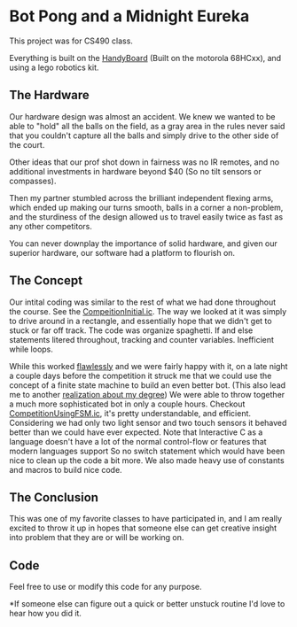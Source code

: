 Bot Pong and a Midnight Eureka
=======

This project was for CS490 class.

Everything is built on the [HandyBoard](http://handyboard.com/hb/) (Built on the motorola 68HCxx), and using a lego robotics kit.

The Hardware
----------
Our hardware design was almost an accident. We knew we wanted to be able to "hold" all the balls on the field, as a gray area in the rules never said that you couldn't capture all the balls and simply drive to the other side of the court.

Other ideas that our prof shot down in fairness was no IR remotes, and no additional investments in hardware beyond $40 (So no tilt sensors or compasses).

Then my partner stumbled across the brilliant independent flexing arms, which ended up making our turns smooth, balls in a corner a non-problem, and the sturdiness of the design allowed us to travel easily twice as fast as any other competitors.

You can never downplay the importance of solid hardware, and given our superior hardware, our software had a platform to flourish on.


The Concept
----------
Our intital coding was similar to the rest of what we had done throughout the course. See the [CompeitionInitial.ic](https://github.com/shortjared/botpong/blob/master/competitionInitial.ic). The way we looked at it was simply to drive around in a rectangle, and essentially hope that we didn't get to stuck or far off track. The code was organize spaghetti. If and else statements litered throughout, tracking and counter variables. Inefficient while loops.

While this worked [flawlessly](http://www.youtube.com/watch?v=2ubFvwbsf_c) and we were fairly happy with it, on a late night a couple days before the competition it struck me that we could use the concept of a finite state machine to build an even better bot. (This also lead me to another [realization about my degree](http://blog.jaredshort.com/post/37952932982/why-a-computer-science-degree-matters)) We were able to throw together a much more sophisticated bot in only a couple hours. Checkout [CompetitionUsingFSM.ic](https://github.com/shortjared/botpong/blob/master/CompetitionUsingFSM.ic), it's pretty understandable, and efficient. Considering we had only two light sensor and two touch sensors it behaved better than we could have ever expected. Note that Interactive C as a language doesn't have a lot of the normal control-flow or features that modern languages support So no switch statement which would have been nice to clean up the code a bit more. We also made heavy use of constants and macros to build nice code.

The Conclusion
------------
This was one of my favorite classes to have participated in, and I am really excited to throw it up in hopes that someone else can get creative insight into problem that they are or will be working on.



Code
------------
Feel free to use or modify this code for any purpose.

*If someone else can figure out a quick or better unstuck routine I'd love to hear how you did it.
